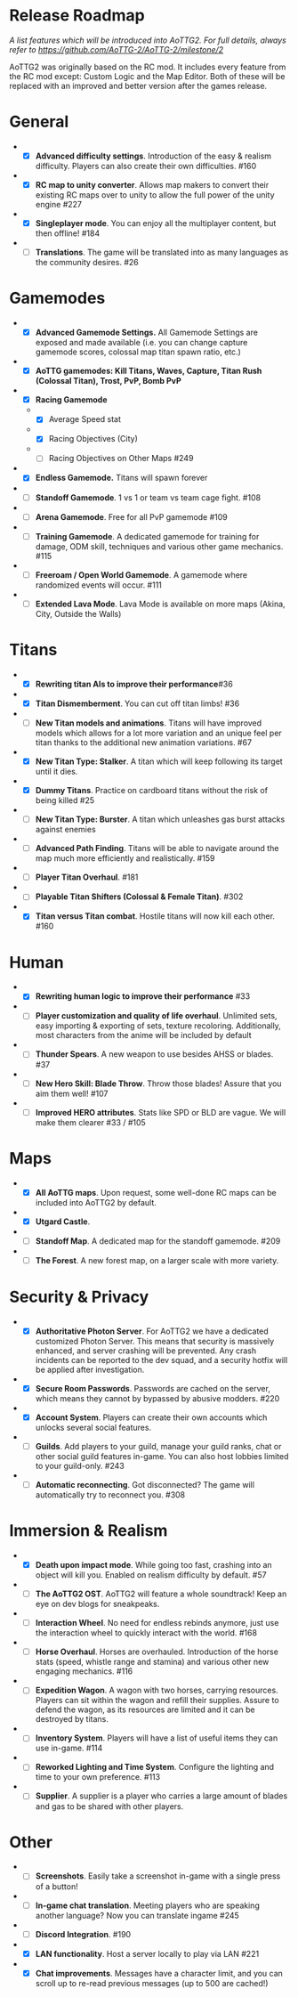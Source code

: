 # Release Roadmap
*A list features which will be introduced into AoTTG2. For full details, always refer to https://github.com/AoTTG-2/AoTTG-2/milestone/2*

AoTTG2 was originally based on the RC mod. It includes every feature from the RC mod except: Custom Logic and the Map Editor. Both of these will be replaced with an improved and better version after the games release.

# General
- - [x] **Advanced difficulty settings**. Introduction of the easy & realism difficulty. Players can also create their own difficulties. #160
- - [x] **RC map to unity converter**. Allows map makers to convert their existing RC maps over to unity to allow the full power of the unity engine #227
- - [x] **Singleplayer mode**. You can enjoy all the multiplayer content, but then offline! #184
- - [ ] **Translations**. The game will be translated into as many languages as the community desires. #26

# Gamemodes
- - [x] **Advanced Gamemode Settings.** All Gamemode Settings are exposed and made available (i.e. you can change capture gamemode scores, colossal map titan spawn ratio, etc.)
- - [x] **AoTTG gamemodes: Kill Titans, Waves, Capture, Titan Rush (Colossal Titan), Trost, PvP, Bomb PvP**
- - [x] **Racing Gamemode**
  - - [x] Average Speed stat
  - - [x] Racing Objectives (City)
  - - [ ] Racing Objectives on Other Maps #249
- - [x] **Endless Gamemode.** Titans will spawn forever
- - [ ] **Standoff Gamemode**. 1 vs 1 or team vs team cage fight. #108
- - [ ] **Arena Gamemode**. Free for all PvP gamemode #109
- - [ ] **Training Gamemode**. A dedicated gamemode for training for damage, ODM skill, techniques and various other game mechanics. #115
- - [ ] **Freeroam / Open World Gamemode**. A gamemode where randomized events will occur. #111
- - [ ] **Extended Lava Mode**. Lava Mode is available on more maps (Akina, City, Outside the Walls)

# Titans
- - [x] **Rewriting titan AIs to improve their performance**#36
- - [x] **Titan Dismemberment**. You can cut off titan limbs! #36
- - [ ] **New Titan models and animations**. Titans will have improved models which allows for a lot more variation and an unique feel per titan thanks to the additional new animation variations. #67
- - [x] **New Titan Type: Stalker**. A titan which will keep following its target until it dies.
- - [x] **Dummy Titans**. Practice on cardboard titans without the risk of being killed #25
- - [ ] **New Titan Type: Burster**. A titan which unleashes gas burst attacks against enemies
- - [ ] **Advanced Path Finding**. Titans will be able to navigate around the map much more efficiently and realistically. #159
- - [ ] **Player Titan Overhaul**. #181
- - [ ] **Playable Titan Shifters (Colossal & Female Titan)**. #302
- - [x] **Titan versus Titan combat**. Hostile titans will now kill each other. #160

# Human
- - [x] **Rewriting human logic to improve their performance** #33
- - [ ] **Player customization and quality of life overhaul**. Unlimited sets, easy importing & exporting of sets, texture recoloring. Additionally, most characters from the anime will be included by default
- - [ ] **Thunder Spears**. A new weapon to use besides AHSS or blades. #37
- - [ ] **New Hero Skill: Blade Throw**. Throw those blades! Assure that you aim them well! #107 
- - [ ] **Improved HERO attributes**. Stats like SPD or BLD are vague. We will make them clearer #33 / #105

# Maps
- - [x] **All AoTTG maps**. Upon request, some well-done RC maps can be included into AoTTG2 by default.
- - [x] **Utgard Castle**.
- - [ ] **Standoff Map**. A dedicated map for the standoff gamemode. #209
- - [ ] **The Forest**. A new forest map, on a larger scale with more variety.

# Security & Privacy
- - [x] **Authoritative Photon Server**. For AoTTG2 we have a dedicated customized Photon Server. This means that security is massively enhanced, and server crashing will be prevented. Any crash incidents can be reported to the dev squad, and a security hotfix will be applied after investigation.
- - [x] **Secure Room Passwords**. Passwords are cached on the server, which means they cannot by bypassed by abusive modders. #220
- - [x] **Account System**. Players can create their own accounts which unlocks several social features.
- - [ ] **Guilds**. Add players to your guild, manage your guild ranks, chat or other social guild features in-game. You can also host lobbies limited to your guild-only. #243
- - [ ] **Automatic reconnecting**. Got disconnected? The game will automatically try to reconnect you. #308

# Immersion & Realism
- - [x] **Death upon impact mode**. While going too fast, crashing into an object will kill you. Enabled on realism difficulty by default. #57
- - [ ] **The AoTTG2 OST**. AoTTG2 will feature a whole soundtrack! Keep an eye on dev blogs for sneakpeaks.
- - [ ] **Interaction Wheel**. No need for endless rebinds anymore, just use the interaction wheel to quickly interact with the world. #168
- - [ ] **Horse Overhaul**. Horses are overhauled. Introduction of the horse stats (speed, whistle range and stamina) and various other new engaging mechanics. #116
- - [ ] **Expedition Wagon**. A wagon with two horses, carrying resources. Players can sit within the wagon and refill their supplies. Assure to defend the wagon, as its resources are limited and it can be destroyed by titans.
- - [ ] **Inventory System**. Players will have a list of useful items they can use in-game. #114
- - [ ] **Reworked Lighting and Time System**. Configure the lighting and time to your own preference. #113
- - [ ] **Supplier**. A supplier is a player who carries a large amount of blades and gas to be shared with other players.

# Other
- - [ ] **Screenshots**. Easily take a screenshot in-game with a single press of a button!
- - [ ] **In-game chat translation**. Meeting players who are speaking another language? Now you can translate ingame #245
- - [ ] **Discord Integration**. #190
- - [x] **LAN functionality**. Host a server locally to play via LAN #221
- - [x] **Chat improvements**. Messages have a character limit, and you can scroll up to re-read previous messages (up to 500 are cached!)
